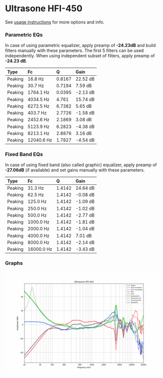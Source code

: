 # Ultrasone HFI-450
See [usage instructions](https://github.com/jaakkopasanen/AutoEq#usage) for more options and info.

### Parametric EQs
In case of using parametric equalizer, apply preamp of **-24.23dB** and build filters manually
with these parameters. The first 5 filters can be used independently.
When using independent subset of filters, apply preamp of **-24.23 dB**.

| Type    | Fc         |      Q | Gain     |
|:--------|:-----------|:-------|:---------|
| Peaking | 16.8 Hz    | 0.8167 | 22.52 dB |
| Peaking | 30.7 Hz    | 0.7194 | 7.59 dB  |
| Peaking | 1764.1 Hz  | 0.0395 | -2.13 dB |
| Peaking | 4034.5 Hz  | 4.761  | 15.74 dB |
| Peaking | 6272.5 Hz  | 6.7382 | 5.65 dB  |
| Peaking | 403.7 Hz   | 2.7726 | -1.58 dB |
| Peaking | 2452.6 Hz  | 2.1869 | 3.08 dB  |
| Peaking | 5123.9 Hz  | 6.2823 | -4.38 dB |
| Peaking | 8213.1 Hz  | 2.8876 | 3.16 dB  |
| Peaking | 12040.6 Hz | 1.7827 | -4.54 dB |

### Fixed Band EQs
In case of using fixed band (also called graphic) equalizer, apply preamp of **-27.06dB**
(if available) and set gains manually with these parameters.

| Type    | Fc         |      Q | Gain     |
|:--------|:-----------|:-------|:---------|
| Peaking | 31.3 Hz    | 1.4142 | 24.64 dB |
| Peaking | 62.5 Hz    | 1.4142 | -0.08 dB |
| Peaking | 125.0 Hz   | 1.4142 | -1.09 dB |
| Peaking | 250.0 Hz   | 1.4142 | -1.02 dB |
| Peaking | 500.0 Hz   | 1.4142 | -2.77 dB |
| Peaking | 1000.0 Hz  | 1.4142 | -1.81 dB |
| Peaking | 2000.0 Hz  | 1.4142 | -1.04 dB |
| Peaking | 4000.0 Hz  | 1.4142 | 7.01 dB  |
| Peaking | 8000.0 Hz  | 1.4142 | -2.14 dB |
| Peaking | 16000.0 Hz | 1.4142 | -3.43 dB |

### Graphs
![](./Ultrasone%20HFI-450.png)